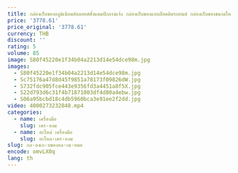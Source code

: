 ```yaml
---
title: กล่องเก็บของอลูมิเนียมอัลลอยด์ตั้งแคมป์กลางแจ้ง กล่องเก็บของแบบล็อคติดรถยนต์ กล่องเก็บของขนาดใหญ่กันน้ํา
price: '3778.61'
price_original: '3778.61'
currency: THB
discount: ''
rating: 5
volume: 85
image: S80f45220e1f34b04a2213d14e54dce98m.jpg
images:
  - S80f45220e1f34b04a2213d14e54dce98m.jpg
  - Sc75176a47d8d45f9851a78173f09826dW.jpg
  - S732fdc905fce443e9356fd3a4451a8f5X.jpg
  - S22d793d6c31f4b71871003df4d80a4ebw.jpg
  - S06a95bcbd18c4db5960bca3e91ee2f2dd.jpg
video: 4000273232848.mp4
categories:
  - name: เครื่องมือ
    slug: เคร-องม
  - name: อะไหล่ เครื่องมือ
    slug: อะไหล-เคร-องม
slug: กล-องเก-บของอล-เน-ยมอ
encode: omvLX0q
lang: th
---
```

  